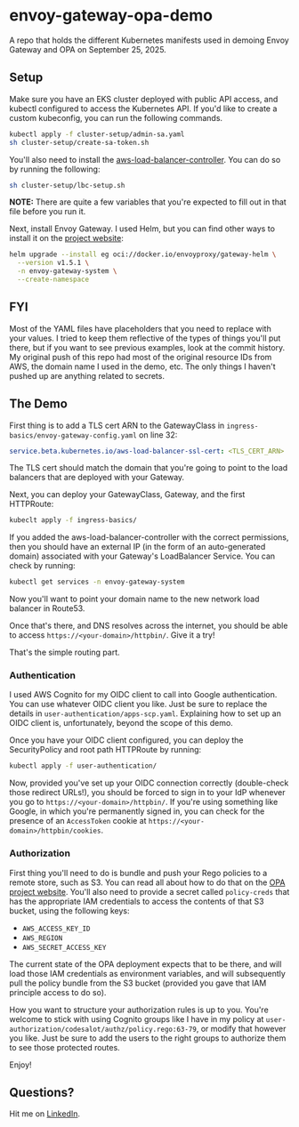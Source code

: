 # envoy-gateway-opa-demo

A repo that holds the different Kubernetes manifests used in demoing Envoy Gateway and OPA on September 25, 2025.

## Setup

Make sure you have an EKS cluster deployed with public API access, and kubectl configured to access the Kubernetes API. If you'd like to create a custom kubeconfig, you can run the following commands. 

```sh
kubectl apply -f cluster-setup/admin-sa.yaml
sh cluster-setup/create-sa-token.sh
```

You'll also need to install the [aws-load-balancer-controller](https://github.com/kubernetes-sigs/aws-load-balancer-controller). You can do so by running the following:

```sh
sh cluster-setup/lbc-setup.sh
```

**NOTE:** There are quite a few variables that you're expected to fill out in that file before you run it.

Next, install Envoy Gateway. I used Helm, but you can find other ways to install it on the [project website](https://gateway.envoyproxy.io/):

```sh
helm upgrade --install eg oci://docker.io/envoyproxy/gateway-helm \
  --version v1.5.1 \
  -n envoy-gateway-system \
  --create-namespace
```

## FYI

Most of the YAML files have placeholders that you need to replace with your values. I tried to keep them reflective of the types of things you'll put there, but if you want to see previous examples, look at the commit history. My original push of this repo had most of the original resource IDs from AWS, the domain name I used in the demo, etc. The only things I haven't pushed up are anything related to secrets.

## The Demo

First thing is to add a TLS cert ARN to the GatewayClass in `ingress-basics/envoy-gateway-config.yaml` on line 32:

```yaml
service.beta.kubernetes.io/aws-load-balancer-ssl-cert: <TLS_CERT_ARN>
```

The TLS cert should match the domain that you're going to point to the load balancers that are deployed with your Gateway.

Next, you can deploy your GatewayClass, Gateway, and the first HTTPRoute:

```sh
kubeclt apply -f ingress-basics/
```

If you added the aws-load-balancer-controller with the correct permissions, then you should have an external IP (in the form of an auto-generated domain) associated with your Gateway's LoadBalancer Service. You can check by running:

```sh
kubectl get services -n envoy-gateway-system
```

Now you'll want to point your domain name to the new network load balancer in Route53.

Once that's there, and DNS resolves across the internet, you should be able to access `https://<your-domain>/httpbin/`. Give it a try!

That's the simple routing part.

### Authentication

I used AWS Cognito for my OIDC client to call into Google authentication. You can use whatever OIDC client you like. Just be sure to replace the details in `user-authentication/apps-scp.yaml`. Explaining how to set up an OIDC client is, unfortunately, beyond the scope of this demo.

Once you have your OIDC client configured, you can deploy the SecurityPolicy and root path HTTPRoute by running:

```sh
kubectl apply -f user-authentication/
```

Now, provided you've set up your OIDC connection correctly (double-check those redirect URLs!), you should be forced to sign in to your IdP whenever you go to `https://<your-domain>/httpbin/`. If you're using something like Google, in which you're permanently signed in, you can check for the presence of an `AccessToken` cookie at `https://<your-domain>/httpbin/cookies`.

### Authorization

First thing you'll need to do is bundle and push your Rego policies to a remote store, such as S3. You can read all about how to do that on the [OPA project website](https://www.openpolicyagent.org/). You'll also need to provide a secret called `policy-creds` that has the appropriate IAM credentials to access the contents of that S3 bucket, using the following keys:

- `AWS_ACCESS_KEY_ID`
- `AWS_REGION`
- `AWS_SECRET_ACCESS_KEY`

The current state of the OPA deployment expects that to be there, and will load those IAM credentials as environment variables, and will subsequently pull the policy bundle from the S3 bucket (provided you gave that IAM principle access to do so).

How you want to structure your authorization rules is up to you. You're welcome to stick with using Cognito groups like I have in my policy at `user-authorization/codesalot/authz/policy.rego:63-79`, or modify that however you like. Just be sure to add the users to the right groups to authorize them to see those protected routes.

Enjoy!

## Questions?

Hit me on [LinkedIn](https://www.linkedin.com/in/colinjlacy/).
